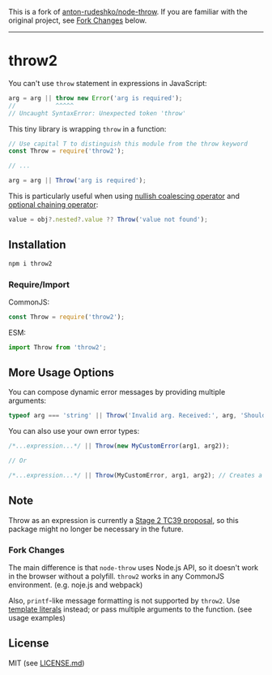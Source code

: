 This is a fork of [anton-rudeshko/node-throw](https://github.com/anton-rudeshko/node-throw).
If you are familiar with the original project, see [Fork Changes](#fork-changes) below.

<hr/>

# throw2

You can't use `throw` statement in expressions in JavaScript:

```js
arg = arg || throw new Error('arg is required');
//           ^^^^^
// Uncaught SyntaxError: Unexpected token 'throw'
```

This tiny library is wrapping `throw` in a function:

```js
// Use capital T to distinguish this module from the throw keyword
const Throw = require('throw2');

// ...

arg = arg || Throw('arg is required');
```

This is particularly useful when using
[nullish coalescing operator](https://developer.mozilla.org/en-US/docs/Web/JavaScript/Reference/Operators/Nullish_coalescing_operator) and [optional chaining operator](https://developer.mozilla.org/en-US/docs/Web/JavaScript/Reference/Operators/Optional_chaining):

```js
value = obj?.nested?.value ?? Throw('value not found');
```

## Installation

```bash
npm i throw2
```

### Require/Import

CommonJS:

```js
const Throw = require('throw2');
```

ESM:

```js
import Throw from 'throw2';
```

## More Usage Options

You can compose dynamic error messages by providing multiple arguments:

```js
typeof arg === 'string' || Throw('Invalid arg. Received:', arg, 'Should be string.');
```

You can also use your own error types:

```js
/*...expression...*/ || Throw(new MyCustomError(arg1, arg2));

// Or

/*...expression...*/ || Throw(MyCustomError, arg1, arg2); // Creates a MyCustomError with arg1 and arg2
```

## Note
Throw as an expression is currently a [Stage 2 TC39 proposal](https://github.com/tc39/proposal-throw-expressions),
so this package might no longer be necessary in the future.

### Fork Changes
The main difference is that `node-throw` uses Node.js API,
so it doesn't work in the browser without a polyfill.
`throw2` works in any CommonJS environment. (e.g. noje.js and webpack)

Also, `printf`-like message formatting is not supported by `throw2`. Use [template literals](https://developer.mozilla.org/en-US/docs/Web/JavaScript/Reference/Template_literals) instead; or pass multiple arguments to the function. (see usage examples)

## License

MIT (see [LICENSE.md](/LICENSE.md))
